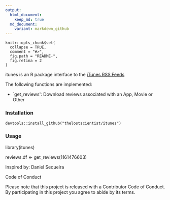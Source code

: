 ```yaml
---
output:
  html_document:
    keep_md: true
  md_document:
    variant: markdown_github
---
```


<!-- README.md is generated from README.Rmd. Please edit that file -->

```{r, echo = FALSE}
knitr::opts_chunk$set(
  collapse = TRUE,
  comment = "#>",
  fig.path = "README-",
  fig.retina = 2
)
```


itunes is an R package interface to the [iTunes RSS Feeds](http://www.apple.com/rss/)

The following functions are implemented:

- `get_reviews': Download reviews associated with an App, Movie or Other

### Installation

```{r eval=FALSE}
devtools::install_github("thelostscientist/itunes")
```

### Usage


library(itunes)

reviews.df <- get_reviews(1161476603)

Inspired by: Daniel Sequeira

Code of Conduct

Please note that this project is released with a Contributor Code of Conduct. By participating in this project you agree to abide by its terms.
